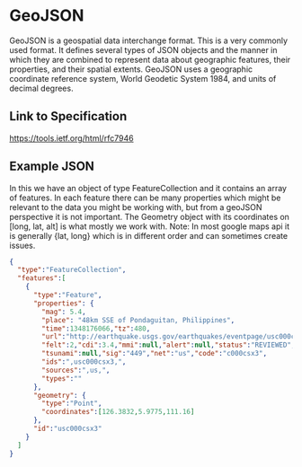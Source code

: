 # GeoJSON

GeoJSON is a geospatial data interchange format. This is a very commonly used format.
It defines several types of JSON objects and the manner in which they are combined to represent data about geographic features, their properties, and their spatial extents. GeoJSON uses a geographic coordinate reference system, World Geodetic System 1984, and units of decimal degrees.

## Link to Specification
https://tools.ietf.org/html/rfc7946

## Example JSON
In this we have an object of type FeatureCollection and it contains an array of features. In each feature there can be many properties which might be relevant to the data you might be working with, but from a geoJSON perspective it is not important.
The Geometry object with its coordinates on [long, lat, alt] is what mostly we work with.
Note: In most google maps api it is generally {lat, long} which is in different order and can sometimes create issues.

```JSON
{
  "type":"FeatureCollection",
  "features":[
    {
      "type":"Feature",
      "properties": {
        "mag": 5.4,
        "place": "48km SSE of Pondaguitan, Philippines",
        "time":1348176066,"tz":480,
        "url":"http://earthquake.usgs.gov/earthquakes/eventpage/usc000csx3",
        "felt":2,"cdi":3.4,"mmi":null,"alert":null,"status":"REVIEWED",
        "tsunami":null,"sig":"449","net":"us","code":"c000csx3",
        "ids":",usc000csx3,",
        "sources":",us,",
        "types":""
      },
      "geometry": {
        "type":"Point",
        "coordinates":[126.3832,5.9775,111.16]
      },
      "id":"usc000csx3"
    }
  ]
}

```
